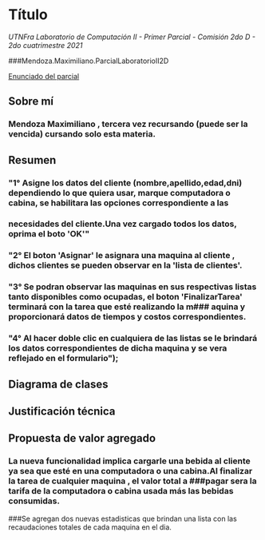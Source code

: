 # Título
*UTNFra Laboratorio de Computación II - Primer Parcial - Comisión 2do D - 2do cuatrimestre 2021*

###Mendoza.Maximiliano.ParcialLaboratorioII2D

[Enunciado del parcial](https://codeutnfra.github.io/programacion_2_laboratorio_2_apuntes/docs/evaluaciones/parciales/2d-primer-parcial/)

## Sobre mí
### Mendoza Maximiliano , tercera vez recursando (puede ser la vencida) cursando solo esta materia.

## Resumen

### "1° Asigne los datos del cliente (nombre,apellido,edad,dni) dependiendo lo que quiera usar, marque computadora o cabina, se habilitara las opciones correspondiente a las
### necesidades del cliente.Una vez cargado todos los datos, oprima el boto 'OK'"        
### "2° El boton 'Asignar' le asignara una maquina al cliente , dichos clientes se pueden observar en la 'lista de clientes'.         
### "3° Se podran observar las maquinas en sus respectivas listas tanto disponibles como ocupadas, el boton 'FinalizarTarea' terminará con la tarea que esté realizando la m### aquina y proporcionará datos de tiempos y costos correspondientes.
### "4° Al hacer doble clic en cualquiera de las listas se le brindará los datos correspondientes de dicha maquina y se vera reflejado en el formulario");

## Diagrama de clases


## Justificación técnica


## Propuesta de valor agregado
### La nueva funcionalidad implica cargarle una bebida al cliente ya sea que esté en una computadora o una cabina.Al finalizar la tarea de cualquier maquina , el valor total a ###pagar sera la tarifa de la computadora o cabina usada más las bebidas consumidas.
###Se agregan dos nuevas estadisticas que brindan una lista con las recaudaciones totales de cada maquina en el dia.
